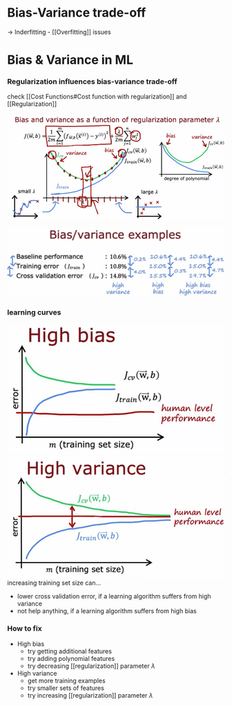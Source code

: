 
# Bias-Variance trade-off
-> Inderfitting - [[Overfitting]] issues

# Bias & Variance in ML
### Regularization influences bias-variance trade-off
check [[Cost Functions#Cost function with regularization]] and [[Regularization]]

![](/assets/images/bias-variance-1.png)


![](/assets/images/bias-variance-4.png)
### learning curves
![](/assets/images/bias-variance-2.png)
![](/assets/images/bias-variance-3.png)
increasing training set size can...
- lower cross validation error, if a learning algorithm suffers from high variance
- not help anything, if a learning algorithm suffers from high bias

### How to fix
- High bias
	- try getting additional features
	- try adding polynomial features
	- try decreasing [[regularization]] parameter $\lambda$
- High variance
	- get more training examples
	- try smaller sets of features
	- try increasing [[regularization]] parameter $\lambda$
